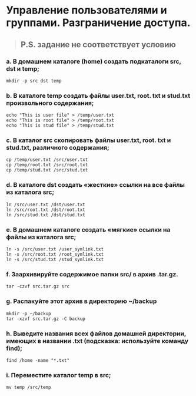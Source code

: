 # Управление пользователями и группами. Разграничение доступа. 
> ## P.S. задание не соответствует условию

### a.	В домашнем каталоге (home) создать подкаталоги src, dst и temp;
```
mkdir -p src dst temp
```

### b.	В каталоге temp создать файлы user.txt, root. txt и stud.txt произвольного содержания;
```
echo "This is user file" > /temp/user.txt
echo "This is root file" > /temp/root.txt
echo "This is stud file" > /temp/stud.txt
```

### c.	В каталог src скопировать файлы user.txt, root. txt и stud.txt, различного содержания;
```
cp /temp/user.txt /src/user.txt
cp /temp/root.txt /src/root.txt
cp /temp/stud.txt /src/stud.txt
```

### d.	В каталоге dst создать «жесткие» ссылки на все файлы из каталога src;
```
ln /src/user.txt /dst/user.txt
ln /src/root.txt /dst/root.txt
ln /src/stud.txt /dst/stud.txt
```

### e.	В домашнем каталоге создать «мягкие» ссылки на файлы из каталога src;
```
ln -s /src/user.txt /user_symlink.txt
ln -s /src/root.txt /root_symlink.txt
ln -s /src/stud.txt /stud_symlink.txt
```

### f.	Заархивируйте содержимое папки src/ в архив .tar.gz.
```
tar -czvf src.tar.gz src
```

### g.	Распакуйте этот архив в директорию ~/backup
```
mkdir -p ~/backup
tar -xzvf src.tar.gz -C backup
```

### h.	Выведите названия всех файлов домашней директории, имеющих в названии .txt (подсказка: используйте команду find);
```
find /home -name "*.txt"
```

### i.	Переместите каталог temp в src;
```
mv temp /src/temp
```

